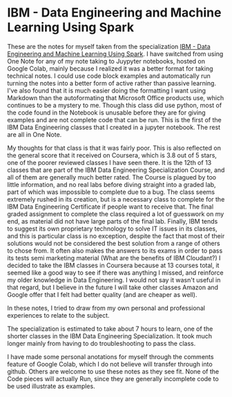 # IBM - Data Engineering and Machine Learning Using Spark

These are the notes for myself taken from the specialization [IBM - Data Engineering and Machine Learning Using Spark](https://www.coursera.org/learn/data-engineering-and-machine-learning-using-spark). I have switched from using One Note for any of my note taking to Juypyter notebooks, hosted on Google Colab, mainly because I realized it was a better format for taking technical notes. I could use code block examples and automatically run turning the notes into a better form of active rather than passive learning. I've also found that it is much easier doing the formatting I want using Markdown than the autoformating that Microsoft Office products use, which continues to be a mystery to me. Though this class did use python, most of the code found in the Notebook is unusable before they are for giving examples and are not complete code that can be run. This is the first of the IBM Data Engineering classes that I created in a jupyter notebook. The rest are all in One Note.

My thoughts for that class is that it was fairly poor. This is also reflected on the general score that it received on Coursera, which is 3.8 out of 5 stars, one of the poorer reviewed classes I have seen there. It is the 12th of 13 classes that are part of the IBM Data Engineering Specialization Course, and all of them are generally much better rated. The Course is plagued by too little information, and no real labs before diving straight into a graded lab, part of which was impossible to complete due to a bug. The class seems extremely rushed in its creation, but is a necessary class to complete for the IBM Data Engineering Certificate if people want to receive that. The final graded assignment to complete the class required a lot of guesswork on my end, as material did not have large parts of the final lab. Finally, IBM tends to suggest its own proprietary technology to solve IT issues in its classes, and this is particular class is no exception, despite the fact that most of their solutions would not be considered the best solution from a range of others to chose from. It often also makes the answers to its exams in order to pass its tests semi marketing material (What are the benefits of IBM Cloudant?) I decided to take the IBM classes in Coursera because at 13 courses total, it seemed like a good way to see if there was anything I missed, and reinforce my older knowledge in Data Engineering. I would not say it wasn't useful in that regard, but I believe in the future I will take other classes Amazon and Google offer that I felt had better quality (and are cheaper as well).

In these notes, I tried to draw from my own personal and professional experiences to relate to the subject.

The specialization is estimated to take about 7 hours to learn, one of the shorter classes in the IBM Data Engineering Specialization. It took much longer mainly from having to do troubleshooting to pass the class.

I have made some personal anotations for myself through the comments feature of Google Colab, which I do not believe will transfer through into github. Others are welcome to use these notes as they see fit. None of the Code pieces will actually Run, since they are generally incomplete code to be used illustrate as examples.
